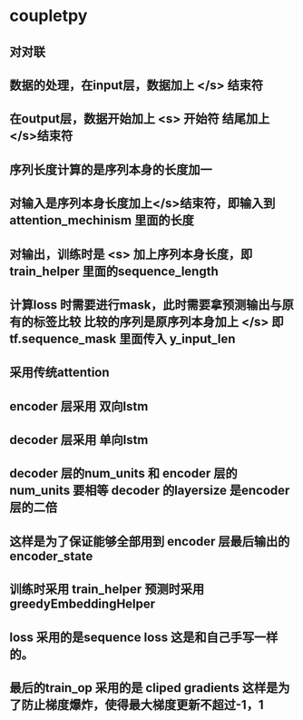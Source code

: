 # coupletpy
## 对对联

## 数据的处理，在input层，数据加上 \</s> 结束符
## 在output层，数据开始加上 \<s> 开始符 结尾加上 \</s>结束符
## 序列长度计算的是序列本身的长度加一

## 对输入是序列本身长度加上\</s>结束符，即输入到attention_mechinism 里面的长度
## 对输出，训练时是 \<s> 加上序列本身长度，即train_helper 里面的sequence_length
## 计算loss 时需要进行mask，此时需要拿预测输出与原有的标签比较 比较的序列是原序列本身加上 \</s> 即 tf.sequence_mask 里面传入 y_input_len


## 采用传统attention
## encoder 层采用 双向lstm
## decoder 层采用 单向lstm

## decoder 层的num_units 和 encoder 层的num_units 要相等 decoder 的layersize 是encoder 层的二倍
## 这样是为了保证能够全部用到 encoder 层最后输出的 encoder_state

## 训练时采用 train_helper 预测时采用 greedyEmbeddingHelper

## loss 采用的是sequence loss 这是和自己手写一样的。
## 最后的train_op 采用的是 cliped gradients 这样是为了防止梯度爆炸，使得最大梯度更新不超过-1，1 
